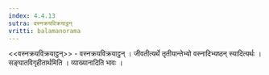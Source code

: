 ```yaml
---
index: 4.4.13
sutra: वस्नक्रयविक्रयाट्ठन्
vritti: balamanorama
---
```


<<वस्नक्रयविक्रयाट्ठन्>> - वस्नक्रयविक्रयाट्ठन् । जीवतीत्यर्थे तृतीयान्तेभ्यो वस्नादिभ्यष्ठन् स्यादित्यर्थः । सङ्घातविगृहीतार्थमिति । व्याख्यानादिति भावः । 
